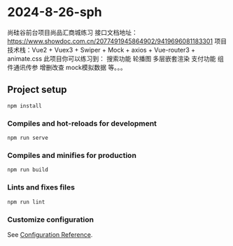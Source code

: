 # 2024-8-26-sph
尚硅谷前台项目尚品汇商城练习
接口文档地址：https://www.showdoc.com.cn/2077491945864902/9419696081183301
项目技术栈：Vue2 + Vuex3 + Swiper + Mock + axios + Vue-router3 + animate.css
此项目你可以练习到：
搜索功能
轮播图
多层嵌套渲染
支付功能
组件通讯传参
增删改查
mock模拟数据 等。。。
## Project setup
```
npm install
```

### Compiles and hot-reloads for development
```
npm run serve
```

### Compiles and minifies for production
```
npm run build
```

### Lints and fixes files
```
npm run lint
```

### Customize configuration
See [Configuration Reference](https://cli.vuejs.org/config/).
